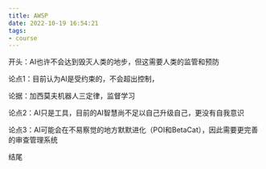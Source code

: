 ```yaml
---
title: AWSP
date: 2022-10-19 16:54:21
tags:
- course
---
```


开头：AI也许不会达到毁灭人类的地步，但这需要人类的监管和预防

论点1：目前认为AI是受约束的，不会超出控制，

论据：加西莫夫机器人三定律，监督学习

论点2：AI只是工具，目前的AI智慧尚不足以自己升级自己，更没有自我意识

论点3：AI可能会在不易察觉的地方默默进化（POI和BetaCat），因此需要更完善的审查管理系统

结尾

